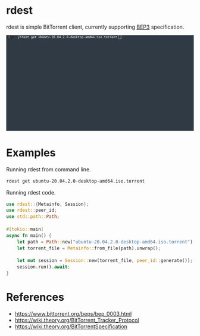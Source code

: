 # rdest
rdest is simple BitTorrent client, currently supporting [BEP3](https://www.bittorrent.org/beps/bep_0003.html#bencoding) specification.

<p align="center">
<img src="./gallery/demo.gif"/>
</p>

# Examples
Running rdest from command line.
```bash
rdest get ubuntu-20.04.2.0-desktop-amd64.iso.torrent
```
Running rdest code.
```rust
use rdest::{Metainfo, Session};
use rdest::peer_id;
use std::path::Path;

#[tokio::main]
async fn main() {
    let path = Path::new("ubuntu-20.04.2.0-desktop-amd64.iso.torrent");
    let torrent_file = Metainfo::from_file(path).unwrap();

    let mut session = Session::new(torrent_file, peer_id::generate());
    session.run().await;
}
```

# References
- https://www.bittorrent.org/beps/bep_0003.html
- https://wiki.theory.org/BitTorrent_Tracker_Protocol
- https://wiki.theory.org/BitTorrentSpecification